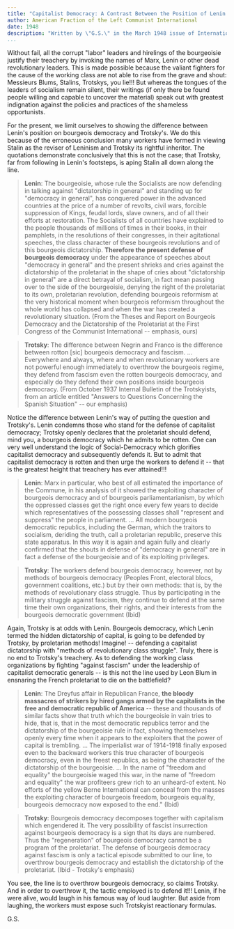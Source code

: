 ```yaml
---
title: "Capitalist Democracy: A Contrast Between the Position of Lenin and That of Trotsky"
author: American Fraction of the Left Communist International
date: 1948
description: "Written by \"G.S.\" in the March 1948 issue of International Bulletin, a publication of the so-called American Fraction of the Left Communist International."
...
```


Without fail, all the corrupt "labor" leaders and hirelings of the bourgeoisie justify their treachery by invoking the names of Marx, Lenin or other dead revolutionary leaders. This is made possible because the valiant fighters for the cause of the working class are not able to rise from the grave and shout: Messieurs Blums, Stalins, Trotskys, you lie!!! But whereas the tongues of the leaders of socialism remain silent, their writings (if only there be found people willing and capable to uncover the material) speak out with greatest indignation against the policies and practices of the shameless opportunists.

For the present, we limit ourselves to showing the difference between Lenin's position on bourgeois democracy and Trotsky's. We do this because of the erroneous conclusion many workers have formed in viewing Stalin as the reviser of Leninism and Trotsky its rightful inheritor. The quotations demonstrate conclusively that this is not the case; that Trotsky, far from following in Lenin's footsteps, is aping Stalin all down along the line.

>**Lenin**: The bourgeoisie, whose rule the Socialists are now defending in talking against "dictatorship in general" and standing up for "democracy in general", has conquered power in the advanced countries at the price of a number of revolts, civil wars, forcible suppression of Kings, feudal lords, slave owners, and of all their efforts at restoration. The Socialists of all countries have explained to the people thousands of millions of times in their books, in their pamphlets, in the resolutions of their congresses, in their agitational speeches, the class character of these bourgeois revolutions and of this bourgeois dictatorship. **Therefore the present defense of bourgeois democracy** under the appearance of speeches about "democracy in general" and the present shrieks and cries against the dictatorship of the proletariat in the shape of cries about "dictatorship in general" are a direct betrayal of socialism, in fact mean passing over to the side of the bourgeoisie, denying the right of the proletariat to its own, proletarian revolution, defending bourgeois reformism at the very historical moment when bourgeois reformism throughout the whole world has collapsed and when the war has created a revolutionary situation. (From the Theses and Report on Bourgeois Democracy and the Dictatorship of the Proletariat at the First Congress of the Communist International -- emphasis, ours)

>**Trotsky**: The difference between Negrin and Franco is the difference between rotton [sic] bourgeois democracy and fascism. ... Everywhere and always, where and when revolutionary workers are not powerful enough immediately to overthrow the bourgeois regime, they defend from fascism even the rotten bourgeois democracy, and especially do they defend their own positions inside bourgeois democracy. (From October 1937 Internal Bulletin of the Trotskyists, from an article entitled "Answers to Questions Concerning the Spanish Situation" -- our emphasis)

Notice the difference between Lenin's way of putting the question and Trotsky's. Lenin condemns those who stand for the defense of capitalist democracy; Trotsky openly declares that the proletariat should defend, mind you, a bourgeois democracy which he admits to be rotten. One can very well understand the logic of Social-Democracy which glorifies capitalist democracy and subsequently defends it. But to admit that capitalist democracy is rotten and then urge the workers to defend it -- that is the greatest height that treachery has ever attained!!!

>**Lenin**: Marx in particular, who best of all estimated the importance of the Commune, in his analysis of it showed the exploiting character of bourgeois democracy and of bourgeois parliamentarianism, by which the oppressed classes get the right once every few years to decide which representatives of the possessing classes shall "represent and suppress" the people in parliament. ... All modern bourgeois democratic republics, including the German, which the traitors to socialism, deriding the truth, call a proletarian republic, preserve this state apparatus. In this way it is again and again fully and clearly confirmed that the shouts in defense of "democracy in general" are in fact a defense of the bourgeoisie and of its exploiting privileges.

>**Trotsky**: The workers defend bourgeois democracy, however, not by methods of bourgeois democracy (Peoples Front, electoral blocs, government coalitions, etc.) but by their own methods: that is, by the methods of revolutionary class struggle. Thus by participating in the military struggle against fascism, they continue to defend at the same time their own organizations, their rights, and their interests from the bourgeois democratic government (Ibid)

Again, Trotsky is at odds with Lenin. Bourgeois democracy, which Lenin termed the hidden dictatorship of capital, is going to be defended by Trotsky, by proletarian methods! Imagine! -- defending a capitalist dictatorship with "methods of revolutionary class struggle". Truly, there is no end to Trotsky's treachery. As to defending the working class organizations by fighting "against fascism" under the leadership of capitalist democratic generals -- is this not the line used by Leon Blum in ensnaring the French proletariat to die on the battlefield?

>**Lenin**: The Dreyfus affair in Republican France, **the bloody massacres of strikers by hired gangs armed by the capitalists in the free and democratic republic of America** -- these and thousands of similar facts show that truth which the bourgeoisie in vain tries to hide, that is, that in the most democratic republics terror and the dictatorship of the bourgeoisie rule in fact, showing themselves openly every time when it appears to the exploiters that the power of capital is trembling. ... The imperialist war of 1914-1918 finally exposed even to the backward workers this true character of bourgeois democracy, even in the freest republics, as being the character of the dictatorship of the bourgeoisie. ... In the name of "freedom and equality" the bourgeoisie waged this war, in the name of "freedom and equality" the war profiteers grew rich to an unheard-of extent. No efforts of the yellow Berne International can conceal from the masses the exploiting character of bourgeois freedom, bourgeois equality, bourgeois democracy now exposed to the end." (Ibid)

>**Trotsky**: Bourgeois democracy decomposes together with capitalism which engendered it. The very possibility of fascist insurrection against bourgeois democracy is a sign that its days are numbered. Thus the "regeneration" of bourgeois democracy cannot be a program of the proletariat. The defense of bourgeois democracy against fascism is only a tactical episode submitted to our line, to overthrow bourgeois democracy and establish the dictatorship of the proletariat. (Ibid - Trotsky's emphasis)

You see, the line is to overthrow bourgeois democracy, so claims Trotsky. And in order to overthrow it, the tactic employed is to defend it!!! Lenin, if he were alive, would laugh in his famous way of loud laughter. But aside from laughing, the workers must expose such Trotskyist reactionary formulas.

G.S.
